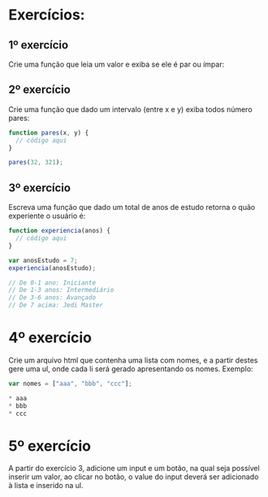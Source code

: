 # Exercícios: 

## 1º exercício

Crie uma função que leia um valor e exiba se ele é par ou ímpar:


## 2º exercício

Crie uma função que dado um intervalo (entre x e y) exiba todos número pares:

```js
function pares(x, y) {
  // código aqui
}

pares(32, 321);
```

## 3º exercício

Escreva uma função que dado um total de anos de estudo retorna o quão experiente o usuário é:

```js
function experiencia(anos) {
  // código aqui
}

var anosEstudo = 7;
experiencia(anosEstudo);

// De 0-1 ano: Iniciante
// De 1-3 anos: Intermediário
// De 3-6 anos: Avançado
// De 7 acima: Jedi Master
```

# 4º exercício

Crie um arquivo html que contenha uma lista com nomes, e a partir destes gere uma ul, onde cada li será gerado apresentando os nomes. Exemplo:

```js
var nomes = ["aaa", "bbb", "ccc"];

* aaa
* bbb
* ccc

```

# 5º exercício

A partir do exercício 3, adicione um input e um botão, na qual seja possível inserir um valor, ao clicar no botão, o value do input deverá ser adicionado à lista e inserido na ul.



